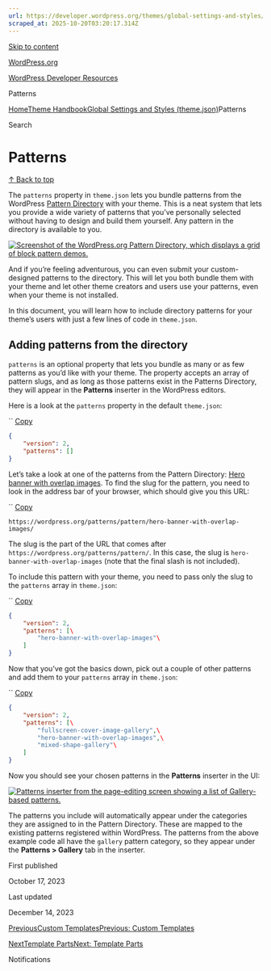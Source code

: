 ```yaml
---
url: https://developer.wordpress.org/themes/global-settings-and-styles/patterns
scraped_at: 2025-10-20T03:20:17.314Z
---
```


[Skip to content](https://developer.wordpress.org/themes/global-settings-and-styles/patterns/#wp--skip-link--target)

[WordPress.org](https://wordpress.org/)

[WordPress Developer Resources](https://developer.wordpress.org/)

Patterns


[Home](https://developer.wordpress.org/)[Theme Handbook](https://developer.wordpress.org/themes/)[Global Settings and Styles (theme.json)](https://developer.wordpress.org/themes/global-settings-and-styles/)Patterns

Search

# Patterns

[↑ Back to top](https://developer.wordpress.org/themes/global-settings-and-styles/patterns/#wp--skip-link--target)

The `patterns` property in `theme.json` lets you bundle patterns from the WordPress [Pattern Directory](https://wordpress.org/patterns/) with your theme. This is a neat system that lets you provide a wide variety of patterns that you’ve personally selected without having to design and build them yourself. Any pattern in the directory is available to you.

[![Screenshot of the WordPress.org Pattern Directory, which displays a grid of block pattern demos.](https://i0.wp.com/developer.wordpress.org/files/2023/09/patterns-directory.jpg?resize=2048%2C1458&ssl=1)](https://i0.wp.com/developer.wordpress.org/files/2023/09/patterns-directory.jpg?ssl=1)

And if you’re feeling adventurous, you can even submit your custom-designed patterns to the directory. This will let you both bundle them with your theme and let other theme creators and users use your patterns, even when your theme is not installed.

In this document, you will learn how to include directory patterns for your theme’s users with just a few lines of code in `theme.json`.

## Adding patterns from the directory

`patterns` is an optional property that lets you bundle as many or as few patterns as you’d like with your theme. The property accepts an array of pattern slugs, and as long as those patterns exist in the Patterns Directory, they will appear in the **Patterns** inserter in the WordPress editors.

Here is a look at the `patterns` property in the default `theme.json`:

``
[Copy](https://developer.wordpress.org/themes/global-settings-and-styles/patterns/#)

```json
{
	"version": 2,
	"patterns": []
}
```

Let’s take a look at one of the patterns from the Pattern Directory: [Hero banner with overlap images](https://wordpress.org/patterns/pattern/hero-banner-with-overlap-images/). To find the slug for the pattern, you need to look in the address bar of your browser, which should give you this URL:

``
[Copy](https://developer.wordpress.org/themes/global-settings-and-styles/patterns/#)

```markup
https://wordpress.org/patterns/pattern/hero-banner-with-overlap-images/
```

The slug is the part of the URL that comes after `https://wordpress.org/patterns/pattern/`. In this case, the slug is `hero-banner-with-overlap-images` (note that the final slash is not included).

To include this pattern with your theme, you need to pass only the slug to the `patterns` array in `theme.json`:

``
[Copy](https://developer.wordpress.org/themes/global-settings-and-styles/patterns/#)

```json
{
	"version": 2,
	"patterns": [\
		"hero-banner-with-overlap-images"\
	]
}
```

Now that you’ve got the basics down, pick out a couple of other patterns and add them to your `patterns` array in `theme.json`:

``
[Copy](https://developer.wordpress.org/themes/global-settings-and-styles/patterns/#)

```json
{
	"version": 2,
	"patterns": [\
		"fullscreen-cover-image-gallery",\
		"hero-banner-with-overlap-images",\
		"mixed-shape-gallery"\
	]
}
```

Now you should see your chosen patterns in the **Patterns** inserter in the UI:

[![Patterns inserter from the page-editing screen showing a list of Gallery-based patterns.](https://i0.wp.com/developer.wordpress.org/files/2023/09/patterns-dotorg.jpg?resize=2048%2C1071&ssl=1)](https://i0.wp.com/developer.wordpress.org/files/2023/09/patterns-dotorg.jpg?ssl=1)

The patterns you include will automatically appear under the categories they are assigned to in the Pattern Directory. These are mapped to the existing patterns registered within WordPress. The patterns from the above example code all have the `gallery` pattern category, so they appear under the **Patterns > Gallery** tab in the inserter.

First published

October 17, 2023

Last updated

December 14, 2023

[PreviousCustom TemplatesPrevious: Custom Templates](https://developer.wordpress.org/themes/global-settings-and-styles/custom-templates/)

[NextTemplate PartsNext: Template Parts](https://developer.wordpress.org/themes/global-settings-and-styles/template-parts/)

Notifications